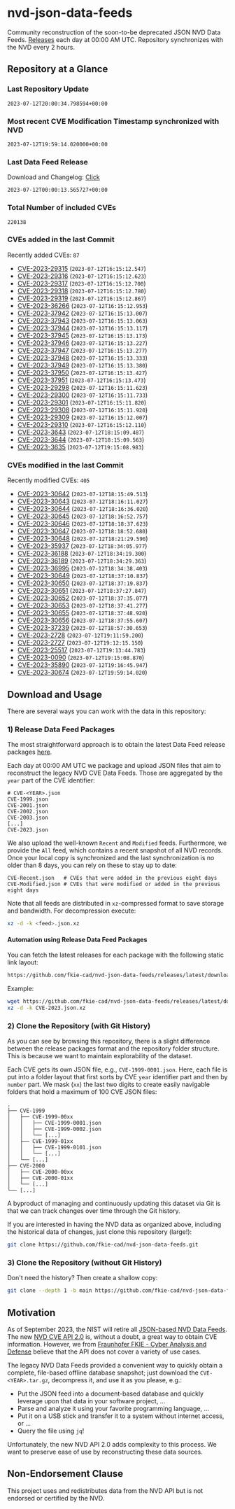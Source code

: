 # nvd-json-data-feeds

Community reconstruction of the soon-to-be deprecated JSON NVD Data Feeds. 
[Releases](https://github.com/fkie-cad/nvd-json-data-feeds/releases/latest) each day at 00:00 AM UTC.
Repository synchronizes with the NVD every 2 hours.

## Repository at a Glance

### Last Repository Update

```plain
2023-07-12T20:00:34.798594+00:00
```

### Most recent CVE Modification Timestamp synchronized with NVD

```plain
2023-07-12T19:59:14.020000+00:00
```

### Last Data Feed Release

Download and Changelog: [Click](https://github.com/fkie-cad/nvd-json-data-feeds/releases/latest)

```plain
2023-07-12T00:00:13.565727+00:00
```

### Total Number of included CVEs

```plain
220138
```

### CVEs added in the last Commit

Recently added CVEs: `87`

* [CVE-2023-29315](CVE-2023/CVE-2023-293xx/CVE-2023-29315.json) (`2023-07-12T16:15:12.547`)
* [CVE-2023-29316](CVE-2023/CVE-2023-293xx/CVE-2023-29316.json) (`2023-07-12T16:15:12.623`)
* [CVE-2023-29317](CVE-2023/CVE-2023-293xx/CVE-2023-29317.json) (`2023-07-12T16:15:12.700`)
* [CVE-2023-29318](CVE-2023/CVE-2023-293xx/CVE-2023-29318.json) (`2023-07-12T16:15:12.780`)
* [CVE-2023-29319](CVE-2023/CVE-2023-293xx/CVE-2023-29319.json) (`2023-07-12T16:15:12.867`)
* [CVE-2023-36266](CVE-2023/CVE-2023-362xx/CVE-2023-36266.json) (`2023-07-12T16:15:12.953`)
* [CVE-2023-37942](CVE-2023/CVE-2023-379xx/CVE-2023-37942.json) (`2023-07-12T16:15:13.007`)
* [CVE-2023-37943](CVE-2023/CVE-2023-379xx/CVE-2023-37943.json) (`2023-07-12T16:15:13.063`)
* [CVE-2023-37944](CVE-2023/CVE-2023-379xx/CVE-2023-37944.json) (`2023-07-12T16:15:13.117`)
* [CVE-2023-37945](CVE-2023/CVE-2023-379xx/CVE-2023-37945.json) (`2023-07-12T16:15:13.173`)
* [CVE-2023-37946](CVE-2023/CVE-2023-379xx/CVE-2023-37946.json) (`2023-07-12T16:15:13.227`)
* [CVE-2023-37947](CVE-2023/CVE-2023-379xx/CVE-2023-37947.json) (`2023-07-12T16:15:13.277`)
* [CVE-2023-37948](CVE-2023/CVE-2023-379xx/CVE-2023-37948.json) (`2023-07-12T16:15:13.333`)
* [CVE-2023-37949](CVE-2023/CVE-2023-379xx/CVE-2023-37949.json) (`2023-07-12T16:15:13.380`)
* [CVE-2023-37950](CVE-2023/CVE-2023-379xx/CVE-2023-37950.json) (`2023-07-12T16:15:13.427`)
* [CVE-2023-37951](CVE-2023/CVE-2023-379xx/CVE-2023-37951.json) (`2023-07-12T16:15:13.473`)
* [CVE-2023-29298](CVE-2023/CVE-2023-292xx/CVE-2023-29298.json) (`2023-07-12T16:15:11.623`)
* [CVE-2023-29300](CVE-2023/CVE-2023-293xx/CVE-2023-29300.json) (`2023-07-12T16:15:11.733`)
* [CVE-2023-29301](CVE-2023/CVE-2023-293xx/CVE-2023-29301.json) (`2023-07-12T16:15:11.820`)
* [CVE-2023-29308](CVE-2023/CVE-2023-293xx/CVE-2023-29308.json) (`2023-07-12T16:15:11.920`)
* [CVE-2023-29309](CVE-2023/CVE-2023-293xx/CVE-2023-29309.json) (`2023-07-12T16:15:12.007`)
* [CVE-2023-29310](CVE-2023/CVE-2023-293xx/CVE-2023-29310.json) (`2023-07-12T16:15:12.110`)
* [CVE-2023-3643](CVE-2023/CVE-2023-36xx/CVE-2023-3643.json) (`2023-07-12T18:15:09.487`)
* [CVE-2023-3644](CVE-2023/CVE-2023-36xx/CVE-2023-3644.json) (`2023-07-12T18:15:09.563`)
* [CVE-2023-3635](CVE-2023/CVE-2023-36xx/CVE-2023-3635.json) (`2023-07-12T19:15:08.983`)


### CVEs modified in the last Commit

Recently modified CVEs: `405`

* [CVE-2023-30642](CVE-2023/CVE-2023-306xx/CVE-2023-30642.json) (`2023-07-12T18:15:49.513`)
* [CVE-2023-30643](CVE-2023/CVE-2023-306xx/CVE-2023-30643.json) (`2023-07-12T18:16:11.027`)
* [CVE-2023-30644](CVE-2023/CVE-2023-306xx/CVE-2023-30644.json) (`2023-07-12T18:16:36.020`)
* [CVE-2023-30645](CVE-2023/CVE-2023-306xx/CVE-2023-30645.json) (`2023-07-12T18:16:52.757`)
* [CVE-2023-30646](CVE-2023/CVE-2023-306xx/CVE-2023-30646.json) (`2023-07-12T18:18:37.623`)
* [CVE-2023-30647](CVE-2023/CVE-2023-306xx/CVE-2023-30647.json) (`2023-07-12T18:18:52.680`)
* [CVE-2023-30648](CVE-2023/CVE-2023-306xx/CVE-2023-30648.json) (`2023-07-12T18:21:29.590`)
* [CVE-2023-35937](CVE-2023/CVE-2023-359xx/CVE-2023-35937.json) (`2023-07-12T18:34:05.977`)
* [CVE-2023-36188](CVE-2023/CVE-2023-361xx/CVE-2023-36188.json) (`2023-07-12T18:34:19.300`)
* [CVE-2023-36189](CVE-2023/CVE-2023-361xx/CVE-2023-36189.json) (`2023-07-12T18:34:29.363`)
* [CVE-2023-36995](CVE-2023/CVE-2023-369xx/CVE-2023-36995.json) (`2023-07-12T18:34:38.403`)
* [CVE-2023-30649](CVE-2023/CVE-2023-306xx/CVE-2023-30649.json) (`2023-07-12T18:37:10.837`)
* [CVE-2023-30650](CVE-2023/CVE-2023-306xx/CVE-2023-30650.json) (`2023-07-12T18:37:19.837`)
* [CVE-2023-30651](CVE-2023/CVE-2023-306xx/CVE-2023-30651.json) (`2023-07-12T18:37:27.847`)
* [CVE-2023-30652](CVE-2023/CVE-2023-306xx/CVE-2023-30652.json) (`2023-07-12T18:37:35.077`)
* [CVE-2023-30653](CVE-2023/CVE-2023-306xx/CVE-2023-30653.json) (`2023-07-12T18:37:41.277`)
* [CVE-2023-30655](CVE-2023/CVE-2023-306xx/CVE-2023-30655.json) (`2023-07-12T18:37:48.920`)
* [CVE-2023-30656](CVE-2023/CVE-2023-306xx/CVE-2023-30656.json) (`2023-07-12T18:37:55.607`)
* [CVE-2023-37239](CVE-2023/CVE-2023-372xx/CVE-2023-37239.json) (`2023-07-12T18:57:30.653`)
* [CVE-2023-2728](CVE-2023/CVE-2023-27xx/CVE-2023-2728.json) (`2023-07-12T19:11:59.200`)
* [CVE-2023-2727](CVE-2023/CVE-2023-27xx/CVE-2023-2727.json) (`2023-07-12T19:12:15.150`)
* [CVE-2023-25517](CVE-2023/CVE-2023-255xx/CVE-2023-25517.json) (`2023-07-12T19:13:44.783`)
* [CVE-2023-0090](CVE-2023/CVE-2023-00xx/CVE-2023-0090.json) (`2023-07-12T19:15:08.870`)
* [CVE-2023-35890](CVE-2023/CVE-2023-358xx/CVE-2023-35890.json) (`2023-07-12T19:16:45.947`)
* [CVE-2023-30674](CVE-2023/CVE-2023-306xx/CVE-2023-30674.json) (`2023-07-12T19:59:14.020`)


## Download and Usage

There are several ways you can work with the data in this repository:

### 1) Release Data Feed Packages

The most straightforward approach is to obtain the latest Data Feed release packages [here](https://github.com/fkie-cad/nvd-json-data-feeds/releases/latest).

Each day at 00:00 AM UTC we package and upload JSON files that aim to reconstruct the legacy NVD CVE Data Feeds.
Those are aggregated by the `year` part of the CVE identifier:

```
# CVE-<YEAR>.json
CVE-1999.json
CVE-2001.json
CVE-2002.json
CVE-2003.json
[...]
CVE-2023.json
```

We also upload the well-known `Recent` and `Modified` feeds.
Furthermore, we provide the `All` feed, which contains a recent snapshot of all NVD records.
Once your local copy is synchronized and the last synchronization is no older than 8 days, you can rely on these to stay up to date:

```plain
CVE-Recent.json   # CVEs that were added in the previous eight days
CVE-Modified.json # CVEs that were modified or added in the previous eight days
```

Note that all feeds are distributed in `xz`-compressed format to save storage and bandwidth.
For decompression execute:

```sh
xz -d -k <feed>.json.xz
```


#### Automation using Release Data Feed Packages

You can fetch the latest releases for each package with the following static link layout:

```sh
https://github.com/fkie-cad/nvd-json-data-feeds/releases/latest/download/CVE-<YEAR>.json.xz
```

Example:

```sh
wget https://github.com/fkie-cad/nvd-json-data-feeds/releases/latest/download/CVE-2023.json.xz
xz -d -k CVE-2023.json.xz
```

### 2) Clone the Repository (with Git History)

As you can see by browsing this repository, there is a slight difference between the release packages format and the repository folder structure.
This is because we want to maintain explorability of the dataset.

Each CVE gets its own JSON file, e.g., `CVE-1999-0001.json`.
Here, each file is put into a folder layout that first sorts by CVE `year` identifier part and then by `number` part.
We mask (`xx`) the last two digits to create easily navigable folders that hold a maximum of 100 CVE JSON files:

```plain
.
├── CVE-1999
│   ├── CVE-1999-00xx
│   │   ├── CVE-1999-0001.json
│   │   ├── CVE-1999-0002.json
│   │   └── [...]
│   ├── CVE-1999-01xx
│   │   ├── CVE-1999-0101.json
│   │   └── [...]
│   └── [...]
├── CVE-2000
│   ├── CVE-2000-00xx
│   ├── CVE-2000-01xx
│   └── [...]
└── [...]
```

A byproduct of managing and continuously updating this dataset via Git is that we can track changes over time through the Git history.

If you are interested in having the NVD data as organized above, including the historical data of changes, just clone this repository (large!):

```sh
git clone https://github.com/fkie-cad/nvd-json-data-feeds.git
```

### 3) Clone the Repository (without Git History)

Don't need the history? Then create a shallow copy:

```sh
git clone --depth 1 -b main https://github.com/fkie-cad/nvd-json-data-feeds.git
```

## Motivation

As of September 2023, the NIST will retire all [JSON-based NVD Data Feeds](https://nvd.nist.gov/vuln/data-feeds#divRetirementBanner-1).
The new [NVD CVE API 2.0](https://nvd.nist.gov/developers/vulnerabilities) is, without a doubt, a great way to obtain CVE information.
However, we from [Fraunhofer FKIE - Cyber Analysis and Defense](https://www.fkie.fraunhofer.de/en/departments/cad.html) believe that the API does not cover a variety of use cases.

The legacy NVD Data Feeds provided a convenient way to quickly obtain a complete, file-based offline database snapshot; just download the `CVE-<YEAR>.tar.gz`, decompress it, and use it as you please, e.g.:

* Put the JSON feed into a document-based database and quickly leverage upon that data in your software project, ...
* Parse and analyze it using your favorite programming language, ...
* Put it on a USB stick and transfer it to a system without internet access, or ...
* Query the file using `jq`!

Unfortunately, the new NVD API 2.0 adds complexity to this process.
We want to preserve ease of use by reconstructing these data sources.

## Non-Endorsement Clause

This project uses and redistributes data from the NVD API but is not endorsed or certified by the NVD.